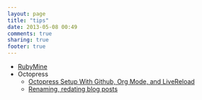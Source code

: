 ```yaml
---
layout: page
title: "tips"
date: 2013-05-08 00:49
comments: true
sharing: true
footer: true
---
```



<ul>
<li><a href="http:/tips/rubymine.html">RubyMine</a>
</li>
<li>Octopress
<ul>
<li><a href="http:/blog/2013/04/27/octopress-setup-with-github-and-org-mode/">Octopress Setup With Github, Org Mode, and LiveReload</a>
</li>
<li><a href="http:/tips/renaming-redating-blog-posts.html">Renaming, redating blog posts</a>
</li>
</ul>

</li>
</ul>

